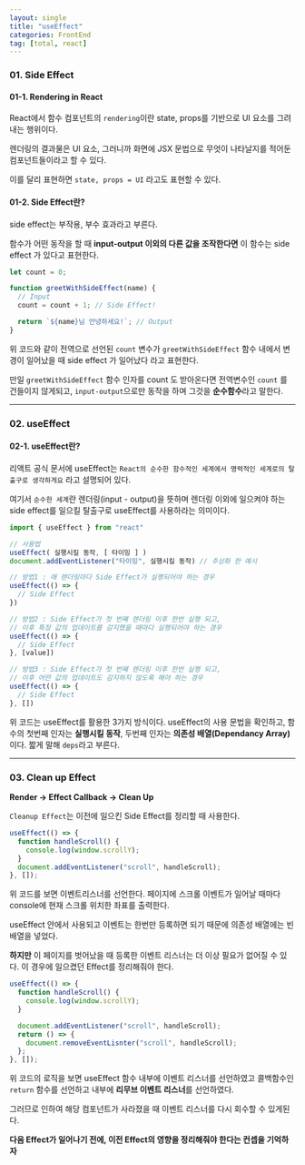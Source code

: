 ```yaml
---
layout: single
title: "useEffect"
categories: FrontEnd
tag: [total, react]
---
```


### 01. Side Effect

#### 01-1. Rendering in React

React에서 함수 컴포넌트의 `rendering`이란 state, props를 기반으로 UI 요소를 그려내는 행위이다.

렌더링의 결과물은 UI 요소, 그러니까 화면에 JSX 문법으로 무엇이 나타날지를 적어둔 컴포넌트들이라고 할 수 있다.

이를 달리 표현하면 `state, props = UI` 라고도 표현할 수 있다.

#### 01-2. Side Effect란?

side effect는 부작용, 부수 효과라고 부른다.

함수가 어떤 동작을 할 때 **input-output 이외의 다른 값을 조작한다면** 이 함수는 side effect 가 있다고 표현한다.

```js
let count = 0;

function greetWithSideEffect(name) {
  // Input
  count = count + 1; // Side Effect!

  return `${name}님 안녕하세요!`; // Output
}
```

위 코드와 같이 전역으로 선언된 `count` 변수가 `greetWithSideEffect` 함수 내에서 변경이 일어났을 때 side effect 가 일어났다 라고 표현한다.

만일 `greetWithSideEffect` 함수 인자를 count 도 받아온다면 전역변수인 `count` 를 건들이지 않게되고, `input-output`으로만 동작을 하며 그것을 **순수함수**라고 말한다.

---

### 02. useEffect

#### 02-1. useEffect란?

리액트 공식 문서에 useEffect는 `React의 순수한 함수적인 세계에서 명력적인 세계로의 탈출구로 생각하게요` 라고 설명되어 있다.

여기서 `순수한 세계`란 렌더링(input - output)을 뜻하며 렌더링 이외에 일으켜야 하는 side effect를 일으킬 탈출구로 useEffect를 사용하라는 의미이다.

```jsx
import { useEffect } from "react"

// 사용법
useEffect( 실행시킬 동작, [ 타이밍 ] )
document.addEventListener("타이밍", 실행시킬 동작) // 추상화 한 예시

// 방법1 : 매 렌더링마다 Side Effect가 실행되어야 하는 경우
useEffect(() => {
  // Side Effect
})

// 방법2 : Side Effect가 첫 번째 렌더링 이후 한번 실행 되고,
// 이후 특정 값의 업데이트를 감지했을 때마다 실행되어야 하는 경우
useEffect(() => {
  // Side Effect
}, [value])

// 방법3 : Side Effect가 첫 번째 렌더링 이후 한번 실행 되고,
// 이후 어떤 값의 업데이트도 감지하지 않도록 해야 하는 경우
useEffect(() => {
  // Side Effect
}, [])
```

위 코드는 useEffect를 활용한 3가지 방식이다. useEffect의 사용 문법을 확인하고, 함수의 첫번째 인자는 **실행시킬 동작**, 두번째 인자는 **의존성 배열(Dependancy Array)** 이다. 짧게 말해 `deps`라고 부른다.

---

### 03. Clean up Effect

**Render -> Effect Callback -> Clean Up**

`Cleanup Effect`는 이전에 일으킨 Side Effect를 정리할 때 사용한다.

```js
useEffect(() => {
  function handleScroll() {
    console.log(window.scrollY);
  }
  document.addEventListener("scroll", handleScroll);
}, []);
```

위 코드를 보면 이벤트리스너를 선언한다. 페이지에 스크롤 이벤트가 일어날 때마다 console에 현재 스크롤 위치한 좌표를 출력한다.

useEffect 안에서 사용되고 이벤트는 한번만 등록하면 되기 때문에 의존성 배열에는 빈 배열을 넣었다.

**하지만** 이 페이지를 벗어났을 때 등록한 이벤트 리스너는 더 이상 필요가 없어질 수 있다. 이 경우에 일으켰던 Effect를 정리해줘야 한다.

```js
useEffect(() => {
  function handleScroll() {
    console.log(window.scrollY);
  }

  document.addEventListener("scroll", handleScroll);
  return () => {
    document.removeEventLisnter("scroll", handleScroll);
  };
}, []);
```

위 코드의 로직을 보면 useEffect 함수 내부에 이벤트 리스너를 선언하였고 콜백함수인 `return` 함수를 선언하고 내부에 **리무브 이벤트 리스너**를 선언하였다.

그러므로 인하여 해당 컴포넌트가 사라졌을 때 이벤트 리스너를 다시 회수할 수 있게된다.

**다음 Effect가 일어나기 전에, 이전 Effect의 영향을 정리해줘야 한다는 컨셉을 기억하자**
